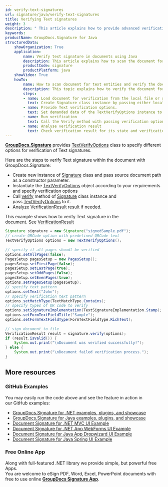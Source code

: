 ```yaml
---
id: verify-text-signatures
url: signature/java/verify-text-signatures
title: Verifying Text signatures
weight: 3
description: " This article explains how to provide advanced verification of Text electronic signatures with GroupDocs.Signature API."
keywords: 
productName: GroupDocs.Signature for Java
structuredData:
    showOrganization: True
    application:    
        name: Verify text signature in documents using Java    
        description: This article explains how to scan the document for text signatures and provide its verification with Java language and GroupDocs.Signature for Java APIs
        productCode: signature
        productPlatform: java 
    showVideo: True
    howTo:
        name: How to scan document for text entities and verify the document for specific text signatures conditions using Java 
        description: This topic explains how to verify the document for Text signatures, provide Text elements verification and validation in Java
        steps:
        - name: Load document for verification from the local file or stream.
          text: Create Signature class instance by passing either local or network file path or stream. 
        - name: Provide Text verification options. 
          text: Set demanded data of the TextVerifyOptions instance to specify text content pattern.
        - name: Run verification
          text: Call the Verify method with passing verification options and keep the verification process result.
        - name: Analyse verification result
          text: Check verification result for its state and verification details.
---
```

[**GroupDocs.Signature**](https://products.groupdocs.com/signature/java) provides [TextVerifyOptions](https://apireference.groupdocs.com/java/signature/com.groupdocs.signature.options.verify/TextVerifyOptions) class to specify different options for verification of Text signatures.

Here are the steps to verify Text signature within the document with GroupDocs.Signature:

*   Create new instance of [Signature](https://apireference.groupdocs.com/java/signature/com.groupdocs.signature/Signature) class and pass source document path as a constructor parameter.    
*   Instantiate the [TextVerifyOptions](https://apireference.groupdocs.com/java/signature/com.groupdocs.signature.options.verify/TextVerifyOptions) object according to your requirements and specify verification options      
*   Call [verify](https://apireference.groupdocs.com/java/signature/com.groupdocs.signature/Signature#verify(com.groupdocs.signature.options.verify.VerifyOptions)) method of [Signature](https://apireference.groupdocs.com/java/signature/com.groupdocs.signature/Signature) class instance and pass [TextVerifyOptions](https://apireference.groupdocs.com/java/signature/com.groupdocs.signature.options.verify/TextVerifyOptions) to it.       
*   Analyze [VerificationResult](https://apireference.groupdocs.com/java/signature/com.groupdocs.signature.domain/VerificationResult) result if needed.

This example shows how to verify Text signature in the document. See [VerificationResult](https://apireference.groupdocs.com/java/signature/com.groupdocs.signature.domain/VerificationResult)

```java
Signature signature = new Signature("signedSample.pdf");
// create QRCode option with predefined QRCode text
TextVerifyOptions options = new TextVerifyOptions();
 
// specify if all pages shoudl be verified
options.setAllPages(false);
PagesSetup pagesSetup = new PagesSetup();
pagesSetup.setFirstPage(false);
pagesSetup.setLastPage(true);
pagesSetup.setOddPages(false);
pagesSetup.setEvenPages(true);
options.setPagesSetup(pagesSetup);
// specify text pattern
options.setText("John");
// specify verification text pattern
options.setMatchType(TextMatchType.Contains);
// specify types of QR code to verify
options.setSignatureImplementation(TextSignatureImplementation.Stamp);
options.setFormTextFieldTitle("Sample");
options.setFormTextFieldType(FormTextFieldType.RichText);
 
// sign document to file
VerificationResult result = signature.verify(options);
if (result.isValid()) {
    System.out.print("\nDocument was verified successfully!");
} else {
    System.out.print("\nDocument failed verification process.");
}
```

## More resources

### GitHub Examples 

You may easily run the code above and see the feature in action in our GitHub examples:

*   [GroupDocs.Signature for .NET examples, plugins, and showcase](https://github.com/groupdocs-signature/GroupDocs.Signature-for-.NET)    
*   [GroupDocs.Signature for Java examples, plugins, and showcase](https://github.com/groupdocs-signature/GroupDocs.Signature-for-Java)    
*   [Document Signature for .NET MVC UI Example](https://github.com/groupdocs-signature/GroupDocs.Signature-for-.NET-MVC)    
*   [Document Signature for .NET App WebForms UI Example](https://github.com/groupdocs-signature/GroupDocs.Signature-for-.NET-WebForms)    
*   [Document Signature for Java App Dropwizard UI Example](https://github.com/groupdocs-signature/GroupDocs.Signature-for-Java-Dropwizard)   
*   [Document Signature for Java Spring UI Example](https://github.com/groupdocs-signature/GroupDocs.Signature-for-Java-Spring)
    

### Free Online App 

Along with full-featured .NET library we provide simple, but powerful free Apps.  
You are welcome to eSign PDF, Word, Excel, PowerPoint documents with free to use online **[GroupDocs Signature App](https://products.groupdocs.app/signature)**.
